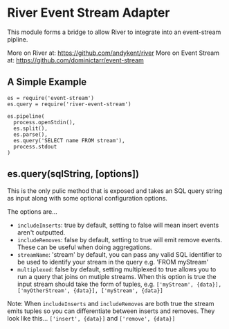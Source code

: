 River Event Stream Adapter
==========================

This module forms a bridge to allow River to integrate into an event-stream pipline.

More on River at: https://github.com/andykent/river
More on Event Stream at: https://github.com/dominictarr/event-stream


A Simple Example
----------------

    es = require('event-stream')
    es.query = require('river-event-stream')

    es.pipeline(
      process.openStdin(),
      es.split(),
      es.parse(),
      es.query('SELECT name FROM stream'),
      process.stdout
    )



es.query(sqlString, [options])
------------------------------
This is the only pulic method that is exposed and takes an SQL query string as input along with some optional configuration options.

The options are...

* `includeInserts`: true by default, setting to false will mean insert events aren't outputted.
* `includeRemoves`: false by default, setting to true will emit remove events. These can be useful when doing aggregations.
* `streamName`: 'stream' by default, you can pass any valid SQL identifier to be used to identify your stream in the query e.g. 'FROM myStream'
* `multiplexed`: false by default, setting multiplexed to true allows you to run a query that joins on mutiple streams. When this option is true the input stream should take the form of tuples, e.g. `['myStream', {data}], ['myOtherStream', {data}], ['myStream', {data}]`

Note: When `includeInserts` and `includeRemoves` are both true the stream emits tuples so you can differentiate between inserts and removes. They look like this... `['insert', {data}]` and `['remove', {data}]`